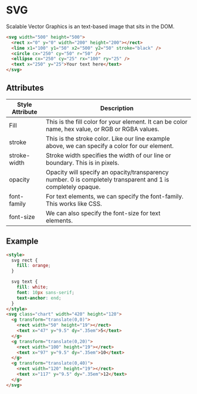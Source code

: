 # SVG

Scalable Vector Graphics is an text-based image that sits in the DOM.

```html
<svg width="500" height="500">
  <rect x="0" y="0" width="200" height="200"></rect>
  <line x1="100" y1="50" x2="500" y2="50" stroke="black" />
  <circle cx="250" cy="50" r="50" />
  <ellipse cx="250" cy="25" rx="100" ry="25" />
  <text x="250" y="25">Your text here</text>
</svg>
```

## Attributes

| Style Attribute | Description                                                                                                  |
| --------------- | ------------------------------------------------------------------------------------------------------------ |
| Fill            | This is the fill color for your element. It can be color name, hex value, or RGB or RGBA values.             |
| stroke          | This is the stroke color. Like our line example above, we can specify a color for our element.               |
| stroke-width    | Stroke width specifies the width of our line or boundary. This is in pixels.                                 |
| opacity         | Opacity will specify an opacity/transparency number. 0 is completely transparent and 1 is completely opaque. |
| font-family     | For text elements, we can specify the font-family. This works like CSS.                                      |
| font-size       | We can also specify the font-size for text elements.                                                         |

## Example

```html
<style>
  svg rect {
    fill: orange;
  }

  svg text {
    fill: white;
    font: 10px sans-serif;
    text-anchor: end;
  }
</style>
<svg class="chart" width="420" height="120">
  <g transform="translate(0,0)">
    <rect width="50" height="19"></rect>
    <text x="47" y="9.5" dy=".35em">5</text>
  </g>
  <g transform="translate(0,20)">
    <rect width="100" height="19"></rect>
    <text x="97" y="9.5" dy=".35em">10</text>
  </g>
  <g transform="translate(0,40)">
    <rect width="120" height="19"></rect>
    <text x="117" y="9.5" dy=".35em">12</text>
  </g>
</svg>
```

